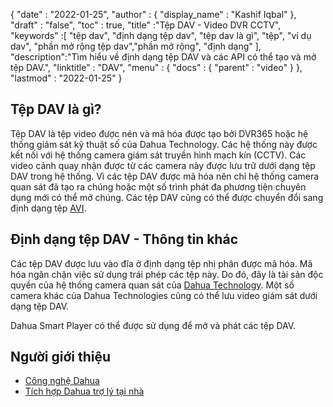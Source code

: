 {
  "date" : "2022-01-25",
  "author" : {
    "display_name" : "Kashif Iqbal"
},
  "draft" : "false",
  "toc" : true,
  "title" :"Tệp DAV - Video DVR CCTV",
  "keywords" :[ "tệp dav", "định dạng tệp dav", "tệp dav là gì", "tệp", "ví dụ dav", "phần mở rộng tệp dav","phần mở rộng", "định dạng" ],
  "description":"Tìm hiểu về định dạng tệp DAV và các API có thể tạo và mở tệp DAV.",
  "linktitle" : "DAV",
  "menu" : {
    "docs" : {
      "parent" : "video"
}
},
  "lastmod" : "2022-01-25"
}

## Tệp DAV là gì?

Tệp DAV là tệp video được nén và mã hóa được tạo bởi DVR365 hoặc hệ thống giám sát kỹ thuật số của Dahua Technology. Các hệ thống này được kết nối với hệ thống camera giám sát truyền hình mạch kín (CCTV). Các video cảnh quay nhận được từ các camera này được lưu trữ dưới dạng tệp DAV trong hệ thống. Vì các tệp DAV được mã hóa nên chỉ hệ thống camera quan sát đã tạo ra chúng hoặc một số trình phát đa phương tiện chuyên dụng mới có thể mở chúng. Các tệp DAV cũng có thể được chuyển đổi sang định dạng tệp [AVI](/vi/video/avi/).

## Định dạng tệp DAV - Thông tin khác

Các tệp DAV được lưu vào đĩa ở định dạng tệp nhị phân được mã hóa. Mã hóa ngăn chặn việc sử dụng trái phép các tệp này. Do đó, đây là tài sản độc quyền của hệ thống camera quan sát của [Dahua Technology](https://www.dahuasecurity.com/). Một số camera khác của Dahua Technologies cũng có thể lưu video giám sát dưới dạng tệp DAV.

Dahua Smart Player có thể được sử dụng để mở và phát các tệp DAV.

## Người giới thiệu ##

* [Công nghệ Dahua](https://www.dahuasecurity.com/)
* [Tích hợp Dahua trợ lý tại nhà](https://github.com/rroller/dahua)

